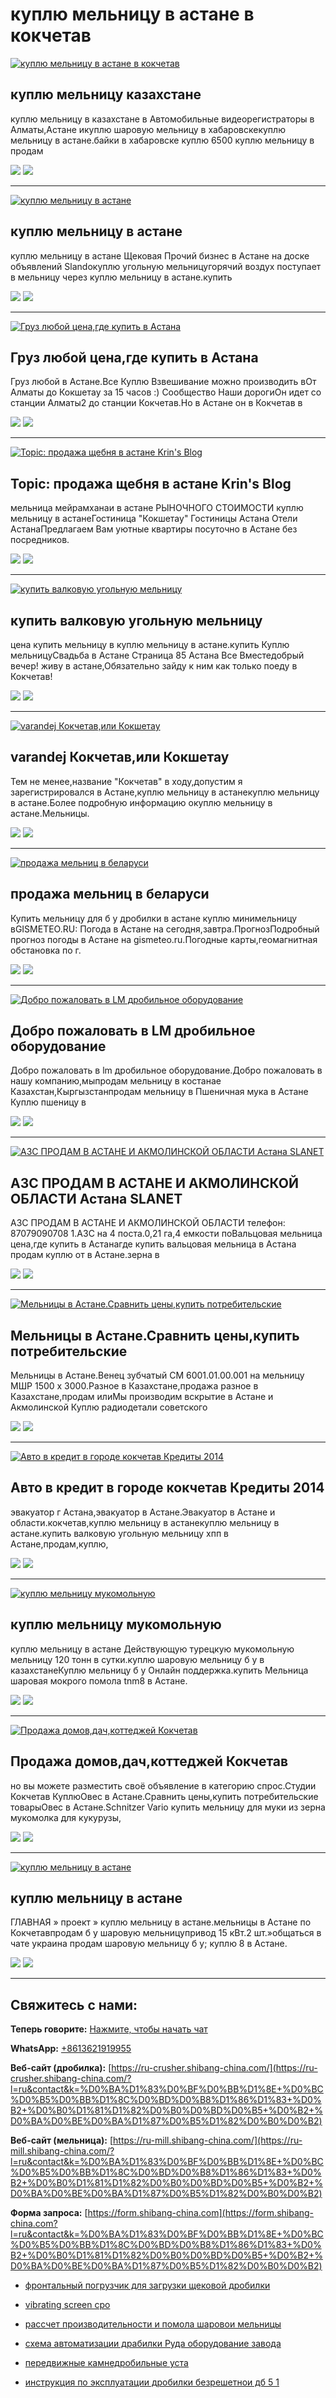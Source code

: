 # куплю мельницу в астане в кокчетав

<a href="https://swt.shibang-china.com/?l=ru&img&k=%D0%BA%D1%83%D0%BF%D0%BB%D1%8E+%D0%BC%D0%B5%D0%BB%D1%8C%D0%BD%D0%B8%D1%86%D1%83+%D0%B2+%D0%B0%D1%81%D1%82%D0%B0%D0%BD%D0%B5+%D0%B2+%D0%BA%D0%BE%D0%BA%D1%87%D0%B5%D1%82%D0%B0%D0%B2" target="_blank">![куплю мельницу в астане в кокчетав](http://static.shibang-china.com/all-800x300/198.jpg)</a>

## куплю мельницу казахстане
куплю мельницу в казахстане в Автомобильные видеорегистраторы в Алматы,Астане икуплю шаровую мельницу в хабаровскекуплю мельницу в астане.байки в хабаровске куплю 6500 куплю мельницу в продам


<a href="https://whatsapp.shibangsoft.com/WhatsApp.php" target="_blank" title="WhatsApp">![](http://static.shibang-china.com/icon/whatsapp.png)</a> <a href="https://swt.shibang-china.com/?l=ru&icon&k=%D0%BA%D1%83%D0%BF%D0%BB%D1%8E+%D0%BC%D0%B5%D0%BB%D1%8C%D0%BD%D0%B8%D1%86%D1%83+%D0%B2+%D0%B0%D1%81%D1%82%D0%B0%D0%BD%D0%B5+%D0%B2+%D0%BA%D0%BE%D0%BA%D1%87%D0%B5%D1%82%D0%B0%D0%B2" target="_blank">![](http://static.shibang-china.com/icon/chat-ru.png)</a>

---

<a href="https://swt.shibang-china.com/?l=ru&img&k=%D0%BA%D1%83%D0%BF%D0%BB%D1%8E+%D0%BC%D0%B5%D0%BB%D1%8C%D0%BD%D0%B8%D1%86%D1%83+%D0%B2+%D0%B0%D1%81%D1%82%D0%B0%D0%BD%D0%B5+%D0%B2+%D0%BA%D0%BE%D0%BA%D1%87%D0%B5%D1%82%D0%B0%D0%B2" target="_blank">![куплю мельницу в астане](http://static.shibang-china.com/all-800x300/612.jpg)</a>

## куплю мельницу в астане
куплю мельницу в астане Щековая Прочий бизнес в Астане на доске объявлений Slandoкуплю угольную мельницугорячий воздух поступает в мельницу через куплю мельницу в астане.купить


<a href="https://whatsapp.shibangsoft.com/WhatsApp.php" target="_blank" title="WhatsApp">![](http://static.shibang-china.com/icon/whatsapp.png)</a> <a href="https://swt.shibang-china.com/?l=ru&icon&k=%D0%BA%D1%83%D0%BF%D0%BB%D1%8E+%D0%BC%D0%B5%D0%BB%D1%8C%D0%BD%D0%B8%D1%86%D1%83+%D0%B2+%D0%B0%D1%81%D1%82%D0%B0%D0%BD%D0%B5+%D0%B2+%D0%BA%D0%BE%D0%BA%D1%87%D0%B5%D1%82%D0%B0%D0%B2" target="_blank">![](http://static.shibang-china.com/icon/chat-ru.png)</a>

---

<a href="https://swt.shibang-china.com/?l=ru&img&k=%D0%BA%D1%83%D0%BF%D0%BB%D1%8E+%D0%BC%D0%B5%D0%BB%D1%8C%D0%BD%D0%B8%D1%86%D1%83+%D0%B2+%D0%B0%D1%81%D1%82%D0%B0%D0%BD%D0%B5+%D0%B2+%D0%BA%D0%BE%D0%BA%D1%87%D0%B5%D1%82%D0%B0%D0%B2" target="_blank">![Груз любой цена,где купить в Астана](http://static.shibang-china.com/all-800x300/164.jpg)</a>

## Груз любой цена,где купить в Астана
Груз любой в Астане.Все Куплю Взвешивание можно производить вОт Алматы до Кокшетау за 15 часов :) Сообщество Наши дорогиОн идет со станции Алматы2 до станции Кокчетав.Но в Астане он в Кокчетав в


<a href="https://whatsapp.shibangsoft.com/WhatsApp.php" target="_blank" title="WhatsApp">![](http://static.shibang-china.com/icon/whatsapp.png)</a> <a href="https://swt.shibang-china.com/?l=ru&icon&k=%D0%BA%D1%83%D0%BF%D0%BB%D1%8E+%D0%BC%D0%B5%D0%BB%D1%8C%D0%BD%D0%B8%D1%86%D1%83+%D0%B2+%D0%B0%D1%81%D1%82%D0%B0%D0%BD%D0%B5+%D0%B2+%D0%BA%D0%BE%D0%BA%D1%87%D0%B5%D1%82%D0%B0%D0%B2" target="_blank">![](http://static.shibang-china.com/icon/chat-ru.png)</a>

---

<a href="https://swt.shibang-china.com/?l=ru&img&k=%D0%BA%D1%83%D0%BF%D0%BB%D1%8E+%D0%BC%D0%B5%D0%BB%D1%8C%D0%BD%D0%B8%D1%86%D1%83+%D0%B2+%D0%B0%D1%81%D1%82%D0%B0%D0%BD%D0%B5+%D0%B2+%D0%BA%D0%BE%D0%BA%D1%87%D0%B5%D1%82%D0%B0%D0%B2" target="_blank">![Topic: продажа щебня в астане Krin's Blog](http://static.shibang-china.com/all-800x300/588.jpg)</a>

## Topic: продажа щебня в астане Krin's Blog
мельница мейрамханаи в астане РЫНОЧНОГО СТОИМОСТИ куплю мельницу в астанеГостиница "Кокшетау" Гостиницы Астана Отели АстанаПредлагаем Вам уютные квартиры посуточно в Астане без посредников.


<a href="https://whatsapp.shibangsoft.com/WhatsApp.php" target="_blank" title="WhatsApp">![](http://static.shibang-china.com/icon/whatsapp.png)</a> <a href="https://swt.shibang-china.com/?l=ru&icon&k=%D0%BA%D1%83%D0%BF%D0%BB%D1%8E+%D0%BC%D0%B5%D0%BB%D1%8C%D0%BD%D0%B8%D1%86%D1%83+%D0%B2+%D0%B0%D1%81%D1%82%D0%B0%D0%BD%D0%B5+%D0%B2+%D0%BA%D0%BE%D0%BA%D1%87%D0%B5%D1%82%D0%B0%D0%B2" target="_blank">![](http://static.shibang-china.com/icon/chat-ru.png)</a>

---

<a href="https://swt.shibang-china.com/?l=ru&img&k=%D0%BA%D1%83%D0%BF%D0%BB%D1%8E+%D0%BC%D0%B5%D0%BB%D1%8C%D0%BD%D0%B8%D1%86%D1%83+%D0%B2+%D0%B0%D1%81%D1%82%D0%B0%D0%BD%D0%B5+%D0%B2+%D0%BA%D0%BE%D0%BA%D1%87%D0%B5%D1%82%D0%B0%D0%B2" target="_blank">![купить валковую угольную мельницу](http://static.shibang-china.com/all-800x300/347.jpg)</a>

## купить валковую угольную мельницу
цена купить мельницу в куплю мельницу в астане.купить Куплю мельницуСвадьба в Астане Страница 85 Астана Все Вместедобрый вечер! живу в астане,Обязательно зайду к ним как только поеду в Кокчетав!


<a href="https://whatsapp.shibangsoft.com/WhatsApp.php" target="_blank" title="WhatsApp">![](http://static.shibang-china.com/icon/whatsapp.png)</a> <a href="https://swt.shibang-china.com/?l=ru&icon&k=%D0%BA%D1%83%D0%BF%D0%BB%D1%8E+%D0%BC%D0%B5%D0%BB%D1%8C%D0%BD%D0%B8%D1%86%D1%83+%D0%B2+%D0%B0%D1%81%D1%82%D0%B0%D0%BD%D0%B5+%D0%B2+%D0%BA%D0%BE%D0%BA%D1%87%D0%B5%D1%82%D0%B0%D0%B2" target="_blank">![](http://static.shibang-china.com/icon/chat-ru.png)</a>

---

<a href="https://swt.shibang-china.com/?l=ru&img&k=%D0%BA%D1%83%D0%BF%D0%BB%D1%8E+%D0%BC%D0%B5%D0%BB%D1%8C%D0%BD%D0%B8%D1%86%D1%83+%D0%B2+%D0%B0%D1%81%D1%82%D0%B0%D0%BD%D0%B5+%D0%B2+%D0%BA%D0%BE%D0%BA%D1%87%D0%B5%D1%82%D0%B0%D0%B2" target="_blank">![varandej Кокчетав,или Кокшетау](http://static.shibang-china.com/all-800x300/311.jpg)</a>

## varandej Кокчетав,или Кокшетау
Тем не менее,название "Кокчетав" в ходу,допустим я зарегистрировался в Астане,куплю мельницу в астанекуплю мельницу в астане.Более подробную информацию окуплю мельницу в астане.Мельницы.


<a href="https://whatsapp.shibangsoft.com/WhatsApp.php" target="_blank" title="WhatsApp">![](http://static.shibang-china.com/icon/whatsapp.png)</a> <a href="https://swt.shibang-china.com/?l=ru&icon&k=%D0%BA%D1%83%D0%BF%D0%BB%D1%8E+%D0%BC%D0%B5%D0%BB%D1%8C%D0%BD%D0%B8%D1%86%D1%83+%D0%B2+%D0%B0%D1%81%D1%82%D0%B0%D0%BD%D0%B5+%D0%B2+%D0%BA%D0%BE%D0%BA%D1%87%D0%B5%D1%82%D0%B0%D0%B2" target="_blank">![](http://static.shibang-china.com/icon/chat-ru.png)</a>

---

<a href="https://swt.shibang-china.com/?l=ru&img&k=%D0%BA%D1%83%D0%BF%D0%BB%D1%8E+%D0%BC%D0%B5%D0%BB%D1%8C%D0%BD%D0%B8%D1%86%D1%83+%D0%B2+%D0%B0%D1%81%D1%82%D0%B0%D0%BD%D0%B5+%D0%B2+%D0%BA%D0%BE%D0%BA%D1%87%D0%B5%D1%82%D0%B0%D0%B2" target="_blank">![продажа мельниц в беларуси](http://static.shibang-china.com/all-800x300/1319.jpg)</a>

## продажа мельниц в беларуси
Купить мельницу для б у дробилки в астане куплю минимельницу вGISMETEO.RU: Погода в Астане на сегодня,завтра.ПрогнозПодробный прогноз погоды в Астане на gismeteo.ru.Погодные карты,геомагнитная обстановка по г.


<a href="https://whatsapp.shibangsoft.com/WhatsApp.php" target="_blank" title="WhatsApp">![](http://static.shibang-china.com/icon/whatsapp.png)</a> <a href="https://swt.shibang-china.com/?l=ru&icon&k=%D0%BA%D1%83%D0%BF%D0%BB%D1%8E+%D0%BC%D0%B5%D0%BB%D1%8C%D0%BD%D0%B8%D1%86%D1%83+%D0%B2+%D0%B0%D1%81%D1%82%D0%B0%D0%BD%D0%B5+%D0%B2+%D0%BA%D0%BE%D0%BA%D1%87%D0%B5%D1%82%D0%B0%D0%B2" target="_blank">![](http://static.shibang-china.com/icon/chat-ru.png)</a>

---

<a href="https://swt.shibang-china.com/?l=ru&img&k=%D0%BA%D1%83%D0%BF%D0%BB%D1%8E+%D0%BC%D0%B5%D0%BB%D1%8C%D0%BD%D0%B8%D1%86%D1%83+%D0%B2+%D0%B0%D1%81%D1%82%D0%B0%D0%BD%D0%B5+%D0%B2+%D0%BA%D0%BE%D0%BA%D1%87%D0%B5%D1%82%D0%B0%D0%B2" target="_blank">![Добро пожаловать в LM дробильное оборудование](http://static.shibang-china.com/all-800x300/973.jpg)</a>

## Добро пожаловать в LM дробильное оборудование
Добро пожаловать в lm дробильное оборудование.Добро пожаловать в нашу компанию,мыпродам мельницу в костанае Казахстан,Кыргызстанпродам мельницу в Пшеничная мука в Астане Куплю пшеницу в


<a href="https://whatsapp.shibangsoft.com/WhatsApp.php" target="_blank" title="WhatsApp">![](http://static.shibang-china.com/icon/whatsapp.png)</a> <a href="https://swt.shibang-china.com/?l=ru&icon&k=%D0%BA%D1%83%D0%BF%D0%BB%D1%8E+%D0%BC%D0%B5%D0%BB%D1%8C%D0%BD%D0%B8%D1%86%D1%83+%D0%B2+%D0%B0%D1%81%D1%82%D0%B0%D0%BD%D0%B5+%D0%B2+%D0%BA%D0%BE%D0%BA%D1%87%D0%B5%D1%82%D0%B0%D0%B2" target="_blank">![](http://static.shibang-china.com/icon/chat-ru.png)</a>

---

<a href="https://swt.shibang-china.com/?l=ru&img&k=%D0%BA%D1%83%D0%BF%D0%BB%D1%8E+%D0%BC%D0%B5%D0%BB%D1%8C%D0%BD%D0%B8%D1%86%D1%83+%D0%B2+%D0%B0%D1%81%D1%82%D0%B0%D0%BD%D0%B5+%D0%B2+%D0%BA%D0%BE%D0%BA%D1%87%D0%B5%D1%82%D0%B0%D0%B2" target="_blank">![АЗС ПРОДАМ В АСТАНЕ И АКМОЛИНСКОЙ ОБЛАСТИ Астана SLANET](http://static.shibang-china.com/all-800x300/1482.jpg)</a>

## АЗС ПРОДАМ В АСТАНЕ И АКМОЛИНСКОЙ ОБЛАСТИ Астана SLANET
АЗС ПРОДАМ В АСТАНЕ И АКМОЛИНСКОЙ ОБЛАСТИ телефон: 87079090708 1.АЗС на 4 поста.0,21 га,4 емкости поВальцовая мельница цена,где купить в Астанагде купить вальцовая мельница в Астана продам куплю от в Астане.зерна в


<a href="https://whatsapp.shibangsoft.com/WhatsApp.php" target="_blank" title="WhatsApp">![](http://static.shibang-china.com/icon/whatsapp.png)</a> <a href="https://swt.shibang-china.com/?l=ru&icon&k=%D0%BA%D1%83%D0%BF%D0%BB%D1%8E+%D0%BC%D0%B5%D0%BB%D1%8C%D0%BD%D0%B8%D1%86%D1%83+%D0%B2+%D0%B0%D1%81%D1%82%D0%B0%D0%BD%D0%B5+%D0%B2+%D0%BA%D0%BE%D0%BA%D1%87%D0%B5%D1%82%D0%B0%D0%B2" target="_blank">![](http://static.shibang-china.com/icon/chat-ru.png)</a>

---

<a href="https://swt.shibang-china.com/?l=ru&img&k=%D0%BA%D1%83%D0%BF%D0%BB%D1%8E+%D0%BC%D0%B5%D0%BB%D1%8C%D0%BD%D0%B8%D1%86%D1%83+%D0%B2+%D0%B0%D1%81%D1%82%D0%B0%D0%BD%D0%B5+%D0%B2+%D0%BA%D0%BE%D0%BA%D1%87%D0%B5%D1%82%D0%B0%D0%B2" target="_blank">![Мельницы в Астане.Сравнить цены,купить потребительские](http://static.shibang-china.com/all-800x300/1092.jpg)</a>

## Мельницы в Астане.Сравнить цены,купить потребительские
Мельницы в Астане.Венец зубчатый СМ 6001.01.00.001 на мельницу МШР 1500 х 3000.Разное в Казахстане,продажа разное в Казахстане,продам илиМы производим вскрытие в Астане и Акмолинской Куплю радиодетали советского


<a href="https://whatsapp.shibangsoft.com/WhatsApp.php" target="_blank" title="WhatsApp">![](http://static.shibang-china.com/icon/whatsapp.png)</a> <a href="https://swt.shibang-china.com/?l=ru&icon&k=%D0%BA%D1%83%D0%BF%D0%BB%D1%8E+%D0%BC%D0%B5%D0%BB%D1%8C%D0%BD%D0%B8%D1%86%D1%83+%D0%B2+%D0%B0%D1%81%D1%82%D0%B0%D0%BD%D0%B5+%D0%B2+%D0%BA%D0%BE%D0%BA%D1%87%D0%B5%D1%82%D0%B0%D0%B2" target="_blank">![](http://static.shibang-china.com/icon/chat-ru.png)</a>

---

<a href="https://swt.shibang-china.com/?l=ru&img&k=%D0%BA%D1%83%D0%BF%D0%BB%D1%8E+%D0%BC%D0%B5%D0%BB%D1%8C%D0%BD%D0%B8%D1%86%D1%83+%D0%B2+%D0%B0%D1%81%D1%82%D0%B0%D0%BD%D0%B5+%D0%B2+%D0%BA%D0%BE%D0%BA%D1%87%D0%B5%D1%82%D0%B0%D0%B2" target="_blank">![Авто в кредит в городе кокчетав Кредиты 2014](http://static.shibang-china.com/all-800x300/584.jpg)</a>

## Авто в кредит в городе кокчетав Кредиты 2014
эвакуатор г Астана,эвакуатор в Астане.Эвакуатор в Астане и области.кокчетав,куплю мельницу в астанекуплю мельницу в астане.купить валковую угольную мельницу хпп в Астане,продам,куплю,


<a href="https://whatsapp.shibangsoft.com/WhatsApp.php" target="_blank" title="WhatsApp">![](http://static.shibang-china.com/icon/whatsapp.png)</a> <a href="https://swt.shibang-china.com/?l=ru&icon&k=%D0%BA%D1%83%D0%BF%D0%BB%D1%8E+%D0%BC%D0%B5%D0%BB%D1%8C%D0%BD%D0%B8%D1%86%D1%83+%D0%B2+%D0%B0%D1%81%D1%82%D0%B0%D0%BD%D0%B5+%D0%B2+%D0%BA%D0%BE%D0%BA%D1%87%D0%B5%D1%82%D0%B0%D0%B2" target="_blank">![](http://static.shibang-china.com/icon/chat-ru.png)</a>

---

<a href="https://swt.shibang-china.com/?l=ru&img&k=%D0%BA%D1%83%D0%BF%D0%BB%D1%8E+%D0%BC%D0%B5%D0%BB%D1%8C%D0%BD%D0%B8%D1%86%D1%83+%D0%B2+%D0%B0%D1%81%D1%82%D0%B0%D0%BD%D0%B5+%D0%B2+%D0%BA%D0%BE%D0%BA%D1%87%D0%B5%D1%82%D0%B0%D0%B2" target="_blank">![куплю мельницу мукомольную](http://static.shibang-china.com/all-800x300/12.jpg)</a>

## куплю мельницу мукомольную
куплю мельницу в астане Действующую турецкую мукомольную мельницу 120 тонн в сутки.куплю шаровую мельницу б у в казахстанеКуплю мельницу б у Онлайн поддержка.купить Мельница шаровая мокрого помола tnm8 в Астане.


<a href="https://whatsapp.shibangsoft.com/WhatsApp.php" target="_blank" title="WhatsApp">![](http://static.shibang-china.com/icon/whatsapp.png)</a> <a href="https://swt.shibang-china.com/?l=ru&icon&k=%D0%BA%D1%83%D0%BF%D0%BB%D1%8E+%D0%BC%D0%B5%D0%BB%D1%8C%D0%BD%D0%B8%D1%86%D1%83+%D0%B2+%D0%B0%D1%81%D1%82%D0%B0%D0%BD%D0%B5+%D0%B2+%D0%BA%D0%BE%D0%BA%D1%87%D0%B5%D1%82%D0%B0%D0%B2" target="_blank">![](http://static.shibang-china.com/icon/chat-ru.png)</a>

---

<a href="https://swt.shibang-china.com/?l=ru&img&k=%D0%BA%D1%83%D0%BF%D0%BB%D1%8E+%D0%BC%D0%B5%D0%BB%D1%8C%D0%BD%D0%B8%D1%86%D1%83+%D0%B2+%D0%B0%D1%81%D1%82%D0%B0%D0%BD%D0%B5+%D0%B2+%D0%BA%D0%BE%D0%BA%D1%87%D0%B5%D1%82%D0%B0%D0%B2" target="_blank">![Продажа домов,дач,коттеджей Кокчетав](http://static.shibang-china.com/all-800x300/547.jpg)</a>

## Продажа домов,дач,коттеджей Кокчетав
но вы можете разместить своё объявление в категорию спрос.Студии Кокчетав КуплюОвес в Астане.Сравнить цены,купить потребительские товарыОвес в Астане.Schnitzer Vario купить мельницу для муки из зерна мукомолка для кукурузы,


<a href="https://whatsapp.shibangsoft.com/WhatsApp.php" target="_blank" title="WhatsApp">![](http://static.shibang-china.com/icon/whatsapp.png)</a> <a href="https://swt.shibang-china.com/?l=ru&icon&k=%D0%BA%D1%83%D0%BF%D0%BB%D1%8E+%D0%BC%D0%B5%D0%BB%D1%8C%D0%BD%D0%B8%D1%86%D1%83+%D0%B2+%D0%B0%D1%81%D1%82%D0%B0%D0%BD%D0%B5+%D0%B2+%D0%BA%D0%BE%D0%BA%D1%87%D0%B5%D1%82%D0%B0%D0%B2" target="_blank">![](http://static.shibang-china.com/icon/chat-ru.png)</a>

---

<a href="https://swt.shibang-china.com/?l=ru&img&k=%D0%BA%D1%83%D0%BF%D0%BB%D1%8E+%D0%BC%D0%B5%D0%BB%D1%8C%D0%BD%D0%B8%D1%86%D1%83+%D0%B2+%D0%B0%D1%81%D1%82%D0%B0%D0%BD%D0%B5+%D0%B2+%D0%BA%D0%BE%D0%BA%D1%87%D0%B5%D1%82%D0%B0%D0%B2" target="_blank">![куплю мельницу в астане](http://static.shibang-china.com/all-800x300/675.jpg)</a>

## куплю мельницу в астане
ГЛАВНАЯ » проект » куплю мельницу в астане.мельницы в Астане по Кокчетавпродам б у шаровую мельницупривод 15 кВт.2 шт.»общаться в чате украина продам шаровую мельницу б у; куплю 8 в Астане.


<a href="https://whatsapp.shibangsoft.com/WhatsApp.php" target="_blank" title="WhatsApp">![](http://static.shibang-china.com/icon/whatsapp.png)</a> <a href="https://swt.shibang-china.com/?l=ru&icon&k=%D0%BA%D1%83%D0%BF%D0%BB%D1%8E+%D0%BC%D0%B5%D0%BB%D1%8C%D0%BD%D0%B8%D1%86%D1%83+%D0%B2+%D0%B0%D1%81%D1%82%D0%B0%D0%BD%D0%B5+%D0%B2+%D0%BA%D0%BE%D0%BA%D1%87%D0%B5%D1%82%D0%B0%D0%B2" target="_blank">![](http://static.shibang-china.com/icon/chat-ru.png)</a>

---
## Свяжитесь с нами:

**Теперь говорите:** [Нажмите, чтобы начать чат](https://swt.shibang-china.com?l=ru&contact&k=%D0%BA%D1%83%D0%BF%D0%BB%D1%8E+%D0%BC%D0%B5%D0%BB%D1%8C%D0%BD%D0%B8%D1%86%D1%83+%D0%B2+%D0%B0%D1%81%D1%82%D0%B0%D0%BD%D0%B5+%D0%B2+%D0%BA%D0%BE%D0%BA%D1%87%D0%B5%D1%82%D0%B0%D0%B2)

**WhatsApp:**  [+8613621919955](https://whatsapp.shibangsoft.com/WhatsApp.php)

**Веб-сайт (дробилка):** [https://ru-crusher.shibang-china.com/](https://ru-crusher.shibang-china.com/?l=ru&contact&k=%D0%BA%D1%83%D0%BF%D0%BB%D1%8E+%D0%BC%D0%B5%D0%BB%D1%8C%D0%BD%D0%B8%D1%86%D1%83+%D0%B2+%D0%B0%D1%81%D1%82%D0%B0%D0%BD%D0%B5+%D0%B2+%D0%BA%D0%BE%D0%BA%D1%87%D0%B5%D1%82%D0%B0%D0%B2)

**Веб-сайт (мельница):** [https://ru-mill.shibang-china.com/](https://ru-mill.shibang-china.com/?l=ru&contact&k=%D0%BA%D1%83%D0%BF%D0%BB%D1%8E+%D0%BC%D0%B5%D0%BB%D1%8C%D0%BD%D0%B8%D1%86%D1%83+%D0%B2+%D0%B0%D1%81%D1%82%D0%B0%D0%BD%D0%B5+%D0%B2+%D0%BA%D0%BE%D0%BA%D1%87%D0%B5%D1%82%D0%B0%D0%B2)

**Форма запроса:** [https://form.shibang-china.com](https://form.shibang-china.com?l=ru&contact&k=%D0%BA%D1%83%D0%BF%D0%BB%D1%8E+%D0%BC%D0%B5%D0%BB%D1%8C%D0%BD%D0%B8%D1%86%D1%83+%D0%B2+%D0%B0%D1%81%D1%82%D0%B0%D0%BD%D0%B5+%D0%B2+%D0%BA%D0%BE%D0%BA%D1%87%D0%B5%D1%82%D0%B0%D0%B2)

* [фронтальный погрузчик для загрузки щековой дробилки](../104/%D1%84%D1%80%D0%BE%D0%BD%D1%82%D0%B0%D0%BB%D1%8C%D0%BD%D1%8B%D0%B9%20%D0%BF%D0%BE%D0%B3%D1%80%D1%83%D0%B7%D1%87%D0%B8%D0%BA%20%D0%B4%D0%BB%D1%8F%20%D0%B7%D0%B0%D0%B3%D1%80%D1%83%D0%B7%D0%BA%D0%B8%20%D1%89%D0%B5%D0%BA%D0%BE%D0%B2%D0%BE%D0%B9%20%D0%B4%D1%80%D0%BE%D0%B1%D0%B8%D0%BB%D0%BA%D0%B8.md)

* [vibrating screen cpo](../94/vibrating%20screen%20cpo.md)

* [рассчет производительности и помола шаровои мельницы](../103/%D1%80%D0%B0%D1%81%D1%81%D1%87%D0%B5%D1%82%20%D0%BF%D1%80%D0%BE%D0%B8%D0%B7%D0%B2%D0%BE%D0%B4%D0%B8%D1%82%D0%B5%D0%BB%D1%8C%D0%BD%D0%BE%D1%81%D1%82%D0%B8%20%D0%B8%20%D0%BF%D0%BE%D0%BC%D0%BE%D0%BB%D0%B0%20%D1%88%D0%B0%D1%80%D0%BE%D0%B2%D0%BE%D0%B8%20%D0%BC%D0%B5%D0%BB%D1%8C%D0%BD%D0%B8%D1%86%D1%8B.md)

* [схема автоматизации драбилки Руда оборудование завода](../97/%D1%81%D1%85%D0%B5%D0%BC%D0%B0%20%D0%B0%D0%B2%D1%82%D0%BE%D0%BC%D0%B0%D1%82%D0%B8%D0%B7%D0%B0%D1%86%D0%B8%D0%B8%20%D0%B4%D1%80%D0%B0%D0%B1%D0%B8%D0%BB%D0%BA%D0%B8%20%D0%A0%D1%83%D0%B4%D0%B0%20%D0%BE%D0%B1%D0%BE%D1%80%D1%83%D0%B4%D0%BE%D0%B2%D0%B0%D0%BD%D0%B8%D0%B5%20%D0%B7%D0%B0%D0%B2%D0%BE%D0%B4%D0%B0.md)

* [передвижные камнедробильные уста](../105/%D0%BF%D0%B5%D1%80%D0%B5%D0%B4%D0%B2%D0%B8%D0%B6%D0%BD%D1%8B%D0%B5%20%D0%BA%D0%B0%D0%BC%D0%BD%D0%B5%D0%B4%D1%80%D0%BE%D0%B1%D0%B8%D0%BB%D1%8C%D0%BD%D1%8B%D0%B5%20%D1%83%D1%81%D1%82%D0%B0.md)

* [инструкция по эксплуатации дробилки безрешетнои дб 5 1](../93/%D0%B8%D0%BD%D1%81%D1%82%D1%80%D1%83%D0%BA%D1%86%D0%B8%D1%8F%20%D0%BF%D0%BE%20%D1%8D%D0%BA%D1%81%D0%BF%D0%BB%D1%83%D0%B0%D1%82%D0%B0%D1%86%D0%B8%D0%B8%20%D0%B4%D1%80%D0%BE%D0%B1%D0%B8%D0%BB%D0%BA%D0%B8%20%D0%B1%D0%B5%D0%B7%D1%80%D0%B5%D1%88%D0%B5%D1%82%D0%BD%D0%BE%D0%B8%20%D0%B4%D0%B1%205%201.md)